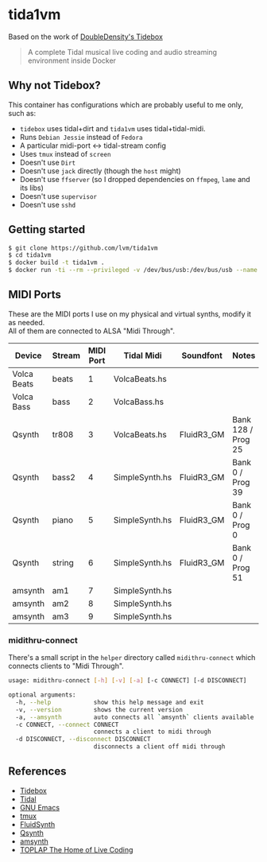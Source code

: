 # tida1vm

Based on the work of [DoubleDensity's Tidebox](https://github.com/DoubleDensity/tidebox)

> A complete Tidal musical live coding and audio streaming environment inside Docker

## Why not Tidebox?

This container has configurations which are probably useful to me only, such as:

* `tidebox` uses tidal+dirt and `tida1vm` uses tidal+tidal-midi.
* Runs `Debian Jessie` instead of `Fedora`
* A particular midi-port <-> tidal-stream config
* Uses `tmux` instead of `screen`
* Doesn't use `Dirt`
* Doesn't use `jack` directly (though the `host` might)
* Doesn't use `ffserver` (so I dropped dependencies on `ffmpeg`, `lame` and its libs)
* Doesn't use `supervisor`
* Doesn't use `sshd`

## Getting started

```bash  
$ git clone https://github.com/lvm/tida1vm
$ cd tida1vm
$ docker build -t tida1vm .
$ docker run -ti --rm --privileged -v /dev/bus/usb:/dev/bus/usb --name tida1vm tida1vm
```

## MIDI Ports

These are the MIDI ports I use on my physical and virtual synths, modify it as needed.  
All of them are connected to ALSA "Midi Through".  

| Device      | Stream | MIDI Port | Tidal Midi     | Soundfont  | Notes              |
| ------------| ------ | --------- | -------------- | ---------- | ------------------ |
| Volca Beats | beats  | 1         | VolcaBeats.hs  |            |                    |
| Volca Bass  | bass   | 2         | VolcaBass.hs   |            |                    |
| Qsynth      | tr808  | 3         | VolcaBeats.hs  | FluidR3_GM | Bank 128 / Prog 25 |
| Qsynth      | bass2  | 4         | SimpleSynth.hs | FluidR3_GM | Bank 0 / Prog 39   |
| Qsynth      | piano  | 5         | SimpleSynth.hs | FluidR3_GM | Bank 0 / Prog 0    |
| Qsynth      | string | 6         | SimpleSynth.hs | FluidR3_GM | Bank 0 / Prog 51   |
| amsynth     | am1    | 7         | SimpleSynth.hs |            |                    |
| amsynth     | am2    | 8         | SimpleSynth.hs |            |                    |
| amsynth     | am3    | 9         | SimpleSynth.hs |            |                    |

### midithru-connect

There's a small script in the `helper` directory called `midithru-connect` which connects clients to "Midi Through".

```bash
usage: midithru-connect [-h] [-v] [-a] [-c CONNECT] [-d DISCONNECT]

optional arguments:
  -h, --help            show this help message and exit
  -v, --version         shows the current version
  -a, --amsynth         auto connects all `amsynth` clients available
  -c CONNECT, --connect CONNECT
                        connects a client to midi through
  -d DISCONNECT, --disconnect DISCONNECT
                        disconnects a client off midi through
```

## References

- [Tidebox](https://github.com/DoubleDensity/tidebox)
- [Tidal](http://tidal.lurk.org)
- [GNU Emacs](https://www.gnu.org/software/emacs/)
- [tmux](https://tmux.github.io/)
- [FluidSynth](http://www.fluidsynth.org/)
- [Qsynth](http://qsynth.sourceforge.net/qsynth-index.html)
- [amsynth](https://amsynth.github.io/)
- [TOPLAP The Home of Live Coding](http://toplap.org/)
